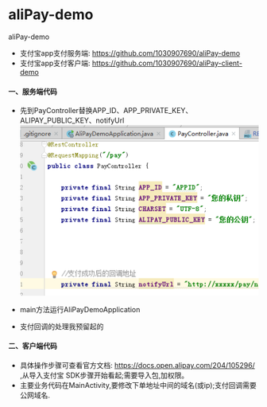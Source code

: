 # aliPay-demo
aliPay-demo

- 支付宝app支付服务端: https://github.com/1030907690/aliPay-demo
- 支付宝app支付客户端: https://github.com/1030907690/aliPay-client-demo

#### 一、服务端代码
- 先到PayController替换APP_ID、APP_PRIVATE_KEY、ALIPAY_PUBLIC_KEY、notifyUrl
![1](pay1.png)

- main方法运行AliPayDemoApplication
- 支付回调的处理我预留起的
#### 二、客户端代码
- 具体操作步骤可查看官方文档: https://docs.open.alipay.com/204/105296/ ,从导入支付宝 SDK步骤开始看起;需要导入包,加权限。
- 主要业务代码在MainActivity,要修改下单地址中间的域名(或ip);支付回调需要公网域名.